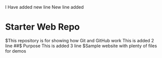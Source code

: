 I Have added new line
New line added

# Starter Web Repo

$This repository is for showing how Git and GitHub work
This is added 2 line
##$ Purpose
This is added 3 line
$Sample website with plenty of files for demos
